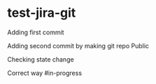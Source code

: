 # test-jira-git

Adding first commit

Adding second commit by making git repo Public

Checking state change 

Correct way #in-progress
